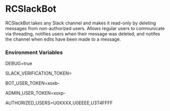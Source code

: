 RCSlackBot
=================

RCSlackBot takes any Slack channel and makes it read-only by deleting messages from non-authorized users. Allows regular users to communicate via threading, notifies users when their message was deleted, and notifes the channel when edits have been made to a message.

### Environment Variables

DEBUG=true

SLACK_VERIFICATION_TOKEN=

BOT_USER_TOKEN=xoxb-

ADMIN_USER_TOKEN=xoxp-

AUTHORIZED_USERS=U0XXXX,U0EEEE,U3T4FFFF